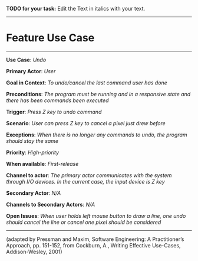 **TODO for your task:** Edit the Text in italics with your text.

<hr>

# Feature Use Case

<hr>

**Use Case**: *Undo*

**Primary Actor**: *User*

**Goal in Context**: *To undo/cancel the last command user has done*

**Preconditions**: *The program must be running and in a responsive state and there has been commands been executed*

**Trigger**: *Press Z key to undo command*
  
**Scenario**: *User can press Z key to cancel a pixel just drew before*
 
**Exceptions**: *When there is no longer any commands to undo, the program should stay the same*

**Priority**: *High-priority*

**When available**: *First-release*

**Channel to actor**: *The primary actor communicates with the system through I/O devices. In the current case, the input device is Z key*

**Secondary Actor**: *N/A*

**Channels to Secondary Actors**: *N/A*

**Open Issues**: *When user holds left mouse button to draw a line, one undo should cancel the line or cancel one pixel should be considered*

<hr>



(adapted by Pressman and Maxim, Software Engineering: A Practitioner’s Approach, pp. 151-152, from Cockburn,
A., Writing Effective Use-Cases, Addison-Wesley, 2001)
